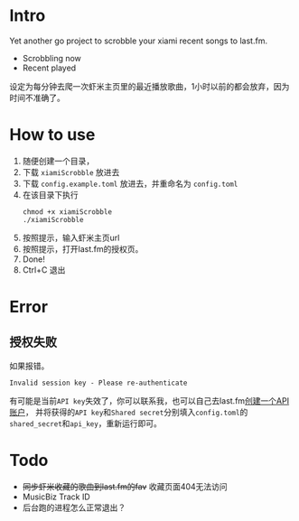 # Intro
Yet another go project to scrobble your xiami recent songs to last.fm.

- Scrobbling now
- Recent played

设定为每分钟去爬一次虾米主页里的最近播放歌曲，1小时以前的都会放弃，因为时间不准确了。

# How to use
1. 随便创建一个目录，
2. 下载 `xiamiScrobble` 放进去
3. 下载 `config.example.toml` 放进去，并重命名为 `config.toml`
4. 在该目录下执行
    ```
    chmod +x xiamiScrobble
    ./xiamiScrobble
    ```
5. 按照提示，输入虾米主页url
6. 按照提示，打开last.fm的授权页。
7. Done!
8. Ctrl+C 退出

# Error
## 授权失败
如果报错。
```
Invalid session key - Please re-authenticate
```
有可能是当前`API key`失效了，你可以联系我，也可以自己去last.fm[创建一个API账户](https://www.last.fm/api/account/create)，
并将获得的`API key`和`Shared secret`分别填入`config.toml`的`shared_secret`和`api_key`，重新运行即可。

# Todo
- ~~同步虾米收藏的歌曲到last.fm的fav~~ 收藏页面404无法访问
- MusicBiz Track ID
- 后台跑的进程怎么正常退出？

